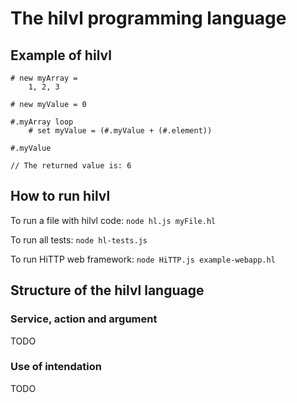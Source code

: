 # The hilvl programming language

## Example of hilvl

	# new myArray = 
		1, 2, 3
		
	# new myValue = 0
		
	#.myArray loop
		# set myValue = (#.myValue + (#.element))
		
	#.myValue

	// The returned value is: 6

## How to run hilvl

To run a file with hilvl code: `node hl.js myFile.hl`
	
To run all tests: `node hl-tests.js`

To run HiTTP web framework: `node HiTTP.js example-webapp.hl`
	
## Structure of the hilvl language

### Service, action and argument

TODO

### Use of intendation

TODO